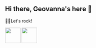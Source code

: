 ## Hi there, Geovanna's here 👋

🤘🏽Let's rock!

 <img src="https://cdn.jsdelivr.net/gh/devicons/devicon@latest/icons/python/python-original-wordmark.svg" heigh="50" width="50"/>
          
<img src="https://cdn.jsdelivr.net/gh/devicons/devicon@latest/icons/arduino/arduino-original.svg" heigh="50" width="50"/>
